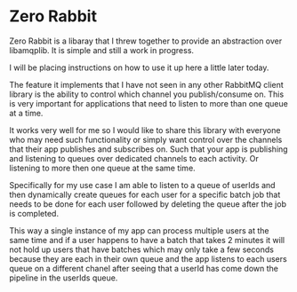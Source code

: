 # Zero Rabbit

Zero Rabbit is a libaray that I threw together to provide an abstraction
over libamqplib. It is simple and still a work in progress.

I will be placing instructions on how to use it up here a little later today.

The feature it implements that I have not seen in any other RabbitMQ client
library is the ability to control which channel you publish/consume on.
This is very important for applications that need to listen to more than
one queue at a time.

It works very well for me so I would like to share this library with everyone
who may need such functionality or simply want control over the channels that
their app publishes and subscribes on.  Such that your app is publishing and
listening to queues over dedicated channels to each activity. Or listening to
more then one queue at the same time.

Specifically for my use case I am able to listen to a queue of userIds and then
dynamically create queues for each user for a specific batch job that needs to
be done for each user followed by deleting the queue after the job is completed.

This way a single instance of my app can process multiple users at the same time
and if a user happens to have a batch that takes 2 minutes it will not hold
up users that have batches which may only take a few seconds because they are each in
their own queue and the app listens to each users queue on a different chanel after
seeing that a userId has come down the pipeline in the userIds queue.

